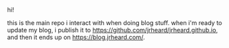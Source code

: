 hi!

this is the main repo i interact with when doing blog stuff. when i'm ready to update my blog, i publish it to https://github.com/jrheard/jrheard.github.io, and then it ends up on https://blog.jrheard.com/.